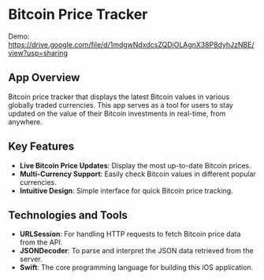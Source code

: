 # Bitcoin Price Tracker
Demo: https://drive.google.com/file/d/1mdgwNdxdcsZQDiOLAgnX38P8dyhJzNBE/view?usp=sharing
## App Overview
Bitcoin price tracker that displays the latest Bitcoin values in various globally traded currencies. This app serves as a tool for users to stay updated on the value of their Bitcoin investments in real-time, from anywhere.

## Key Features
- **Live Bitcoin Price Updates**: Display the most up-to-date Bitcoin prices.
- **Multi-Currency Support**: Easily check Bitcoin values in different popular currencies.
- **Intuitive Design**: Simple interface for quick Bitcoin price tracking.

## Technologies and Tools
- **URLSession**: For handling HTTP requests to fetch Bitcoin price data from the API.
- **JSONDecoder**: To parse and interpret the JSON data retrieved from the server.
- **Swift**: The core programming language for building this iOS application.
